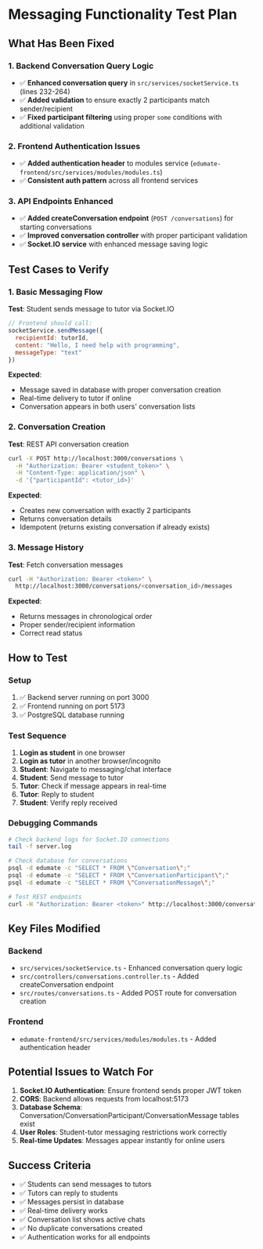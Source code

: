 # Messaging Functionality Test Plan

## What Has Been Fixed

### 1. Backend Conversation Query Logic
- ✅ **Enhanced conversation query** in `src/services/socketService.ts` (lines 232-264)
- ✅ **Added validation** to ensure exactly 2 participants match sender/recipient
- ✅ **Fixed participant filtering** using proper `some` conditions with additional validation

### 2. Frontend Authentication Issues
- ✅ **Added authentication header** to modules service (`edumate-frontend/src/services/modules/modules.ts`)
- ✅ **Consistent auth pattern** across all frontend services

### 3. API Endpoints Enhanced
- ✅ **Added createConversation endpoint** (`POST /conversations`) for starting conversations
- ✅ **Improved conversation controller** with proper participant validation
- ✅ **Socket.IO service** with enhanced message saving logic

## Test Cases to Verify

### 1. Basic Messaging Flow
**Test**: Student sends message to tutor via Socket.IO
```javascript
// Frontend should call:
socketService.sendMessage({
  recipientId: tutorId,
  content: "Hello, I need help with programming",
  messageType: "text"
})
```

**Expected**:
- Message saved in database with proper conversation creation
- Real-time delivery to tutor if online
- Conversation appears in both users' conversation lists

### 2. Conversation Creation
**Test**: REST API conversation creation
```bash
curl -X POST http://localhost:3000/conversations \
  -H "Authorization: Bearer <student_token>" \
  -H "Content-Type: application/json" \
  -d '{"participantId": <tutor_id>}'
```

**Expected**:
- Creates new conversation with exactly 2 participants
- Returns conversation details
- Idempotent (returns existing conversation if already exists)

### 3. Message History
**Test**: Fetch conversation messages
```bash
curl -H "Authorization: Bearer <token>" \
  http://localhost:3000/conversations/<conversation_id>/messages
```

**Expected**:
- Returns messages in chronological order
- Proper sender/recipient information
- Correct read status

## How to Test

### Setup
1. ✅ Backend server running on port 3000
2. ✅ Frontend running on port 5173
3. ✅ PostgreSQL database running

### Test Sequence
1. **Login as student** in one browser
2. **Login as tutor** in another browser/incognito
3. **Student**: Navigate to messaging/chat interface
4. **Student**: Send message to tutor
5. **Tutor**: Check if message appears in real-time
6. **Tutor**: Reply to student
7. **Student**: Verify reply received

### Debugging Commands
```bash
# Check backend logs for Socket.IO connections
tail -f server.log

# Check database for conversations
psql -d edumate -c "SELECT * FROM \"Conversation\";"
psql -d edumate -c "SELECT * FROM \"ConversationParticipant\";"
psql -d edumate -c "SELECT * FROM \"ConversationMessage\";"

# Test REST endpoints
curl -H "Authorization: Bearer <token>" http://localhost:3000/conversations
```

## Key Files Modified

### Backend
- `src/services/socketService.ts` - Enhanced conversation query logic
- `src/controllers/conversations.controller.ts` - Added createConversation endpoint
- `src/routes/conversations.ts` - Added POST route for conversation creation

### Frontend
- `edumate-frontend/src/services/modules/modules.ts` - Added authentication header

## Potential Issues to Watch For

1. **Socket.IO Authentication**: Ensure frontend sends proper JWT token
2. **CORS**: Backend allows requests from localhost:5173
3. **Database Schema**: Conversation/ConversationParticipant/ConversationMessage tables exist
4. **User Roles**: Student-tutor messaging restrictions work correctly
5. **Real-time Updates**: Messages appear instantly for online users

## Success Criteria
- ✅ Students can send messages to tutors
- ✅ Tutors can reply to students  
- ✅ Messages persist in database
- ✅ Real-time delivery works
- ✅ Conversation list shows active chats
- ✅ No duplicate conversations created
- ✅ Authentication works for all endpoints